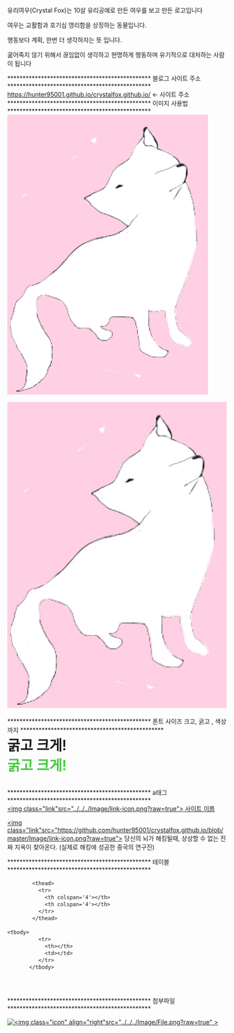 유리여우(Crystal Fox)는 10살 유리공예로 만든 여우를 보고 만든 로고입니다

여우는 교활함과 호기심 영리함을 상징하는 동물입니다.

행동보다 계획, 한번 더 생각하자는 뜻 입니다.

굶어죽지 않기 위해서 끊임없이 생각하고 현명하게 행동하며 유기적으로 대처하는 사람이 됩니다


*********************************************** 블로그 사이트 주소 ***********************************************<br>
<a href="https://hunter95001.github.io/crystalfox.github.io/">https://hunter95001.github.io/crystalfox.github.io/</a> <- 사이트 주소<br>
 *********************************************** 이미지 사용법 ***********************************************<br>
<img src="Image/Profile.png?raw=true"> 

<img src="Image/Profile.png?raw=true" width="1400"><br>
<br>
*********************************************** 폰트 사이즈 크고, 굵고 , 색상까지 ***********************************************	<br>
<font style="font-weight:600; font-size:32px;">굵고 크게!</font><br>
<font style="font-weight:600; font-size:32px;color:#47C83E;">굵고 크게!</font><br>
<br>

 *********************************************** a태그 ***********************************************<br>
  <a class=" posts" href="
  https://
  " target="_blank">
           <img class="link"src="../../../Image/link-icon.png?raw=true">
          사이트 이름
	   </a>
 <br>
 
  <a class="posts" href="
   https://www.youtube.com/watch?v=hVStqBhvXyY&list=LL&index=137
    " target="_blank">
           <img class="link"src="https://github.com/hunter95001/crystalfox.github.io/blob/master/Image/link-icon.png?raw=true">
           당신의 뇌가 해킹될때, 상상할 수 없는 진짜 지옥이 찾아온다. (실제로 해킹에 성공한 중국의 연구진)
           </a>  

*********************************************** 테이블 ***********************************************<br>	
<table>

            <thead>
              <tr>
                <th colspan='4'></th>
                <th colspan='4'></th>
              </tr>
            </thead>

	<tbody>
              <tr>
                <th></th>
                <td></td> 
              </tr> 
           </tbody> 

 </table><br />
 
 *********************************************** 첨부파일 ***********************************************<br>
  <link rel="stylesheet" type="text/css" href="../../../CSS/Attach.css">
  <a href="
  주소
  "target="_blank"><div  class ="attachment"><img  class="icon" align="left"  src="../../../Image/Folder.png?raw=true" > 
		<font class="attach-text">
	
</font><img class="icon" align="right"src="../../../Image/File.png?raw=true" ></div></a>      
	    

